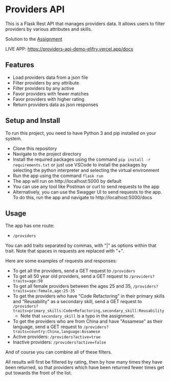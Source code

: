 # Providers API

This is a Flask Rest API that manages providers data. It allows users to filter providers by various attributes and skills.

Solution to the [Assignment](/assignment.md)

LIVE APP: https://providers-api-demo-elifry.vercel.app/docs

## Features

- Load providers data from a json file
- Filter providers by any attribute
- Filter providers by any active
- Favor providers with fewer matches
- Favor providers with higher rating
- Return providers data as json responses

## Setup and Install

To run this project, you need to have Python 3 and pip installed on your system.

- Clone this repository
- Navigate to the project directory
- Install the required packages using the command `pip install -r requirements.txt` or just use VSCode to install the packages by selecting the python interpreter and selecting the virtual environment
- Run the app using the command `flask run`
- The app will run on http://localhost:5000 by default
- You can use any tool like Postman or curl to send requests to the app
- Alternatively, you can use the Swagger UI to send requests to the app. To do this, run the app and navigate to http://localhost:5000/docs

## Usage

The app has one route:
- `/providers`

You can add traits separated by commas, with "|" as options within that trait. Note that spaces in requests are replaced with "+".

Here are some examples of requests and responses:

- To get all the providers, send a GET request to `/providers`
- To get all 50 year old providers, send a GET request to `/providers?traits=age:50`
- To get all female providers between the ages 25 and 35, `/providers?traits=sex:female,age:25-35`
- To get the providers who have "Code Refactoring" in their primary skills and "Reusability" as a secondary skill, send a GET request to `/providers?traits=primary_skills:Code+Refactoring,secondary_skill:Reusability`
  - Note that `secondary_skill` is a typo in the assignment.
- To get the providers who are from China and have "Assamese" as their language, send a GET request to `/providers?traits=country:China,language:Assamese`
- Active providers: `/providers?active=true`
- Inactive providers: `/providers?active=false`


And of course you can combine all of these filters.

All results will first be filtered by rating, then by how many times they have been returned, so that providers which have been returned fewer times get put towards the front of the list.
